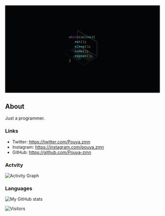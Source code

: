 ![Profile Picture](./programmer.png)

## About

Just a programmer.

### Links

- Twitter: https://twitter.com/Pouya.zmn
- Instagram: https://instagram.com/pouya.zmn
- GitHub: https://github.com/Pouya-zmn

### Actvity

![Activity Graph](https://github-readme-activity-graph.vercel.app/graph?username=Pouya-zmn&theme=github)


### Languages

![My GitHub stats](https://github-readme-stats.vercel.app/api?username=Pouya-zmn&show_icons=true&theme=radical)


![Visitors](https://visitor-badge.laobi.icu/badge?page_id=Pouya-zmn.USERNAME)
